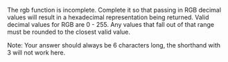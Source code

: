 The rgb function is incomplete. 
Complete it so that passing in RGB decimal 
values will result in a hexadecimal representation 
being returned. Valid decimal values for RGB are 0 - 255. 
Any values that fall out of that range must be 
rounded to the closest valid value.

Note: Your answer should always be 6 characters long, 
the shorthand with 3 will not work here.